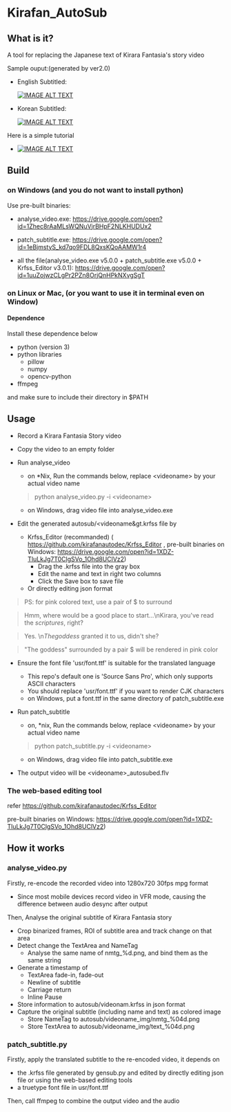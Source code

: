 # Kirafan_AutoSub
## What is it?
A tool for replacing the Japanese text of Kirara Fantasia's story video

Sample ouput:(generated by ver2.0)
* English Subtitled:

  [![IMAGE ALT TEXT](http://img.youtube.com/vi/Z8BytfESak0/0.jpg)](https://www.youtube.com/embed/Z8BytfESak0 "CameraMaster")
* Korean Subtitled:   

  [![IMAGE ALT TEXT](http://img.youtube.com/vi/_6IlXAgpsEs/0.jpg)](https://www.youtube.com/embed/_6IlXAgpsEs "CameraMaster")

Here is a simple tutorial
* [![IMAGE ALT TEXT](http://img.youtube.com/vi/Ocl9qwsXkFo/0.jpg)](https://www.youtube.com/embed/Ocl9qwsXkFo "CameraMaster")

## Build
### on Windows (and you do not want to install python)
  Use pre-built binaries:
  - analyse_video.exe:    https://drive.google.com/open?id=1Zhec8rAaMLsWQNuVjrBHpF2NLKHUDUx2
  - patch_subtitle.exe:   https://drive.google.com/open?id=1eBjmstyS_kd7qo9FDL8QxsKQoAAMW1r4
  
  - all the file(analyse_video.exe v5.0.0 + patch_subtitle.exe v5.0.0 + Krfss_Editor v3.0.1): https://drive.google.com/open?id=1uuZojwzCLgPr2PZn8OrjQnHPkNXvgSgT
### on Linux or Mac, (or you want to use it in terminal even on Window)
#### Dependence 
  Install these dependence below
  - python (version 3)
  - python libraries
    - pillow
    - numpy
    - opencv-python
  - ffmpeg
  
  and make sure to include their directory in $PATH
  
## Usage
  - Record a Kirara Fantasia Story video
  - Copy the video to an empty folder
  - Run analyse_video
    - on \*Nix, Run the commands below, replace &lt;videoname&gt; by your actual video name
    > python analyse_video.py -i &lt;videoname&gt;
    - on Windows, drag video file into analyse_video.exe
  
  - Edit the generated autosub/&lt;videoname&gt.krfss file by
    - Krfss_Editor (recommanded) ( https://github.com/kirafanautodec/Krfss_Editor , pre-built binaries on Windows: https://drive.google.com/open?id=1XDZ-TluLkJg7T0ClgSVo_1Ohd8UClVz2)
      - Drag the .krfss file into the gray box
      - Edit the name and text in right two columns
      - Click the Save box to save file
    - Or directly editing json format
  > PS: for pink colored text, use a pair of $ to surround
      
  > Hmm, where would be a good place to start...\nKirara, you've read the $scriptures$, right?

  > Yes. \n$The goddess$ granted it to us, didn't she?
  
  > "The goddess" surrounded by a pair $ will be rendered in pink color
  
  - Ensure the font file 'usr/font.ttf' is suitable for the translated language
    - This repo's default one is 'Source Sans Pro', which only supports ASCII characters
    - You should replace 'usr/font.ttf' if you want to render CJK characters
    - on Windows, put a font.ttf in the same directory of patch_subtitle.exe
  - Run patch_subtitle
    - on, \*nix, Run the commands below, replace &lt;videoname&gt; by your actual video name
    > python patch_subtitle.py -i &lt;videoname&gt;
    - on Windows, drag video file into patch_subtitle.exe
  
  - The output video will be &lt;videoname&gt;_autosubed.flv

### The web-based editing tool
  refer https://github.com/kirafanautodec/Krfss_Editor
  
  pre-built binaries on Windows: https://drive.google.com/open?id=1XDZ-TluLkJg7T0ClgSVo_1Ohd8UClVz2)

## How it works

### analyse_video.py
Firstly, re-encode the recorded video into 1280x720 30fps mpg format
  - Since most mobile devices record video in VFR mode, causing the difference between audio desync after output
  
Then, Analyse the original subtitle of Kirara Fantasia story
  - Crop binarized frames, ROI of subtitle area and track change on that area
  - Detect change the TextArea and NameTag
    - Analyse the same name of nmtg_%d.png, and bind them as the same string
  - Generate a timestamp of
    - TextArea fade-in, fade-out
    - Newline of subtitle
    - Carriage return
    - Inline Pause
  - Store information to autosub/videonam.krfss in json format
  - Capture the original subtitle (including name and text) as colored image
    - Store NameTag to autosub/videoname_img/nmtg_%04d.png
    - Store TextArea to autosub/videoname_img/text_%04d.png

### patch_subtitle.py
Firstly, apply the translated subtitle to the re-encoded video, it depends on
  - the .krfss file generated by gensub.py and edited by directly editing json file or using the web-based editing tools
  - a truetype font file in usr/font.ttf
  
Then, call ffmpeg to combine the output video and the audio


